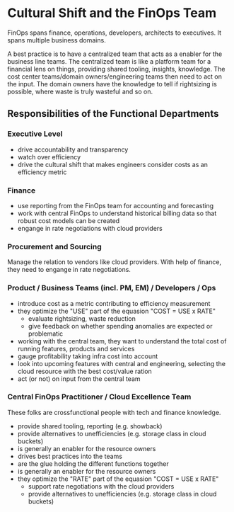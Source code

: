 # Cultural Shift and the FinOps Team

FinOps spans finance, operations, developers, architects to executives. It spans multiple business domains.

A best practice is to have a centralized team that acts as a enabler for the business line teams.
The centralized team is like a platform team for a financial lens on things, providing shared tooling, insights, knowledge. The cost center teams/domain owners/engineering teams then need to act on the input. The domain owners have the knowledge to tell if rightsizing is possible, where waste is truly wasteful and so on.

## Responsibilities of the Functional Departments

### Executive Level

* drive accountability and transparency
* watch over efficiency
* drive the cultural shift that makes engineers consider costs as an efficiency metric

### Finance

* use reporting from the FinOps team for accounting and forecasting
* work with central FinOps to understand historical billing data so that robust cost models can be created
* engange in rate negotiations with cloud providers

### Procurement and Sourcing

Manage the relation to vendors like cloud providers. With help of finance, they need to engange in rate negotiations.

### Product / Business Teams (incl. PM, EM) / Developers / Ops

* introduce cost as a metric contributing to efficiency measurement
* they optimize the "USE" part of the equasion "COST = USE x RATE"
  * evaluate rightsizing, waste reduction
  * give feedback on whether spending anomalies are expected or problematic
* working with the central team, they want to understand the total cost of running features, products and services
* gauge profitability taking infra cost into account
* look into upcoming features with central and engineering, selecting the cloud resource with the best cost/value ration
* act (or not) on input from the central team

### Central FinOps Practitioner / Cloud Excellence Team

These folks are crossfunctional people with tech and finance knowledge.

* provide shared tooling, reporting (e.g. showback)
* provide alternatives to unefficiencies (e.g. storage class in cloud buckets)
* is generally an enabler for the resource owners
* drives best practices into the teams
* are the glue holding the different functions together
* is generally an enabler for the resource owners
* they optimize the "RATE" part of the equasion "COST = USE x RATE"
  * support rate negotiations with the cloud providers
  * provide alternatives to unefficiencies (e.g. storage class in cloud buckets)

